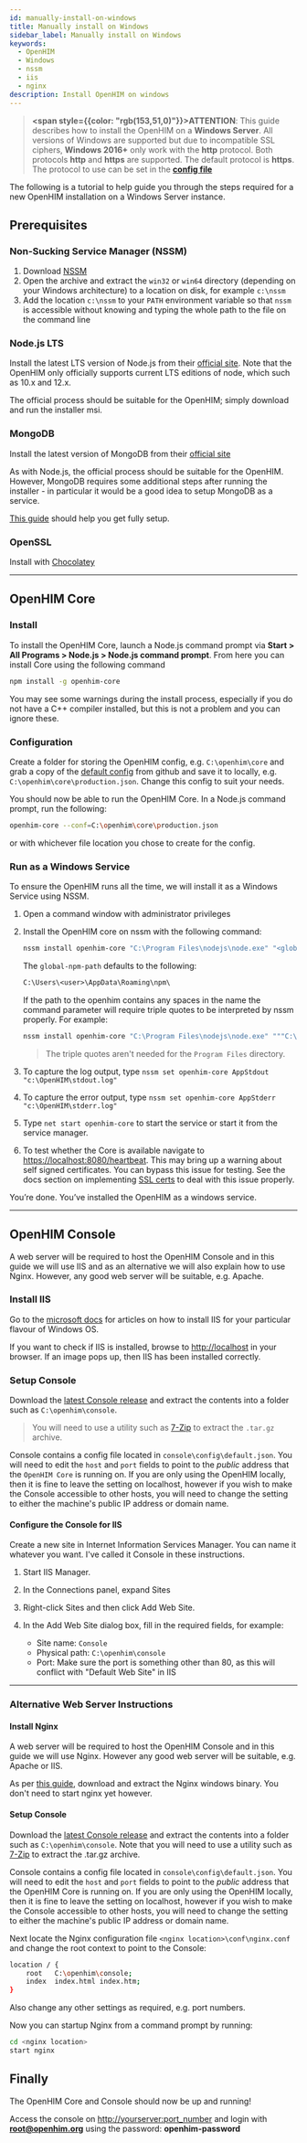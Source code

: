 ```yaml
---
id: manually-install-on-windows
title: Manually install on Windows
sidebar_label: Manually install on Windows
keywords:
  - OpenHIM
  - Windows
  - nssm
  - iis
  - nginx
description: Install OpenHIM on windows
---
```


> **<span style={{color: "rgb(153,51,0)"}}>ATTENTION</span>**: This guide describes how to install the OpenHIM on a **Windows Server**. All versions of Windows are supported but due to incompatible SSL ciphers, **Windows 2016+** only work with the **http** protocol. Both protocols **http** and **https** are supported. The default protocol is **https**. The protocol to use can be set in the [**config file**](https://raw.githubusercontent.com/jembi/openhim-core-js/master/config/default.json)

The following is a tutorial to help guide you through the steps required for a new OpenHIM installation on a Windows Server instance.

## Prerequisites

### Non-Sucking Service Manager (NSSM)

1. Download [NSSM](http://nssm.cc/download)
1. Open the archive and extract the `win32` or `win64` directory (depending on your Windows architecture) to a location on disk, for example `c:\nssm`
1. Add the location `c:\nssm` to your `PATH` environment variable so that `nssm` is accessible without knowing and typing the whole path to the file on the command line

### Node.js LTS

Install the latest LTS version of Node.js from their [official site](http://nodejs.org/). Note that the OpenHIM only officially supports current LTS editions of node, which such as 10.x and 12.x.

The official process should be suitable for the OpenHIM; simply download and run the installer msi.

### MongoDB

Install the latest version of MongoDB from their [official site](https://www.mongodb.org/)

As with Node.js, the official process should be suitable for the OpenHIM. However, MongoDB requires some additional steps after running the installer - in particular it would be a good idea to setup MongoDB as a service.

[This guide](https://docs.mongodb.org/manual/tutorial/install-mongodb-on-windows/) should help you get fully setup.

### OpenSSL

Install with [Chocolatey](https://chocolatey.org/packages/OpenSSL.Light)

---

## OpenHIM Core

### Install

To install the OpenHIM Core, launch a Node.js command prompt via **Start > All Programs > Node.js > Node.js command prompt**. From here you can install Core using the following command

```sh
npm install -g openhim-core
```

You may see some warnings during the install process, especially if you do not have a C++ compiler installed, but this is not a problem and you can ignore these.

### Configuration

Create a folder for storing the OpenHIM config, e.g. `C:\openhim\core` and grab a copy of the [default config](https://raw.githubusercontent.com/jembi/openhim-core-js/master/config/default.json) from github and save it to locally, e.g. `C:\openhim\core\production.json`. Change this config to suit your needs.

You should now be able to run the OpenHIM Core. In a Node.js command prompt, run the following:

```sh
openhim-core --conf=C:\openhim\core\production.json
```

or with whichever file location you chose to create for the config.

### Run as a Windows Service

To ensure the OpenHIM runs all the time, we will install it as a Windows Service using NSSM.

1. Open a command window with administrator privileges
1. Install the OpenHIM core on nssm with the following command:

    ```sh
    nssm install openhim-core "C:\Program Files\nodejs\node.exe" "<global-npm-path>\node_modules\openhim-core\bin\openhim-core.js" "--conf=C:\openhim\core\production.json"
    ```

    The `global-npm-path` defaults to the following:

    ```txt
    C:\Users\<user>\AppData\Roaming\npm\
    ```

    If the path to the openhim contains any spaces in the name the command parameter will require triple quotes to be interpreted by nssm properly. For example:

    ```sh
    nssm install openhim-core "C:\Program Files\nodejs\node.exe" """C:\Users\Test User\AppData\Roaming\npm\node_modules\openhim-core\bin\openhim-core.js""" "--conf=C:\openhim\core\production.json"
    ```

    > The triple quotes aren't needed for the `Program Files` directory.

1. To capture the log output, type `nssm set openhim-core AppStdout "c:\OpenHIM\stdout.log"`
1. To capture the error output, type `nssm set openhim-core AppStderr "c:\OpenHIM\stderr.log"`
1. Type `net start openhim-core` to start the service or start it from the service manager.
1. To test whether the Core is available navigate to <https://localhost:8080/heartbeat>. This may bring up a warning about self signed certificates. You can bypass this issue for testing. See the docs section on implementing [SSL certs](./setup-ssl) to deal with this issue properly.

You’re done. You’ve installed the OpenHIM as a windows service.

---

## OpenHIM Console

A web server will be required to host the OpenHIM Console and in this guide we will use IIS and as an alternative we will also explain how to use Nginx. However, any good web server will be suitable, e.g. Apache.

### Install IIS

Go to the [microsoft docs](http://www.iis.net/learn/install) for articles on how to install IIS for your particular flavour of Windows OS.

If you want to check if IIS is installed, browse to <http://localhost> in your browser. If an image pops up, then IIS has been installed correctly.

### Setup Console

Download the [latest Console release](https://github.com/jembi/openhim-console/releases/latest) and extract the contents into a folder such as `C:\openhim\console`.

> You will need to use a utility such as [7-Zip](http://www.7-zip.org/) to extract the `.tar.gz` archive.

Console contains a config file located in `console\config\default.json`. You will need to edit the `host` and `port` fields to point to the _public_ address that the `OpenHIM Core` is running on. If you are only using the OpenHIM locally, then it is fine to leave the setting on localhost, however if you wish to make the Console accessible to other hosts, you will need to change the setting to either the machine's public IP address or domain name.

#### Configure the Console for IIS

Create a new site in Internet Information Services Manager. You can name it whatever you want. I've called it Console in these instructions.

1. Start IIS Manager.
1. In the Connections panel, expand Sites
1. Right-click Sites and then click Add Web Site.
1. In the Add Web Site dialog box, fill in the required fields, for example:

   - Site name: `Console`
   - Physical path: `C:\openhim\console`
   - Port: Make sure the port is something other than 80, as this will conflict with "Default Web Site" in IIS

---

### Alternative Web Server Instructions

#### Install Nginx

A web server will be required to host the OpenHIM Console and in this guide we will use Nginx. However any good web server will be suitable, e.g. Apache or IIS.

As per [this guide](https://www.nginx.com/resources/wiki/start/topics/tutorials/install/), download and extract the Nginx windows binary. You don't need to start nginx yet however.

#### Setup Console

Download the [latest Console release](https://github.com/jembi/openhim-console/releases/latest) and extract the contents into a folder such as `C:\openhim\console`. Note that you will need to use a utility such as [7-Zip](http://www.7-zip.org/) to extract the .tar.gz archive.

Console contains a config file located in `console\config\default.json`. You will need to edit the `host` and `port` fields to point to the _public_ address that the OpenHIM Core is running on. If you are only using the OpenHIM locally, then it is fine to leave the setting on localhost, however if you wish to make the Console accessible to other hosts, you will need to change the setting to either the machine's public IP address or domain name.

Next locate the Nginx configuration file `<nginx location>\conf\nginx.conf` and change the root context to point to the Console:

```sh
location / {
    root   C:\openhim\console;
    index  index.html index.htm;
}
```

Also change any other settings as required, e.g. port numbers.

Now you can startup Nginx from a command prompt by running:

```sh
cd <nginx location>
start nginx
```

## Finally

The OpenHIM Core and Console should now be up and running!

Access the console on <http://yourserver:port_number> and login with **root@openhim.org** using the password: **openhim-password**
